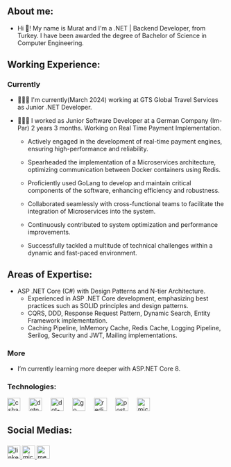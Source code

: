 ## About me:
- Hi 👋! My name is Murat and I'm a .NET | Backend Developer, from Turkey. I have been awarded the degree of Bachelor of Science in Computer Engineering.

## Working Experience:
### Currently
- 🧑🏻‍💻 I'm currently(March 2024) working at GTS Global Travel Services as Junior .NET Developer.
  
- 🧑🏻‍💻 I worked as Junior Software Developer at a German Company (Im-Par) 2 years 3 months. Working on Real Time Payment Implementation.
  - Actively engaged in the development of real-time payment engines, ensuring high-performance and reliability.

  - Spearheaded the implementation of a Microservices architecture, optimizing communication between Docker containers using Redis.

  - Proficiently used GoLang to develop and maintain critical components of the software, enhancing efficiency and robustness.

  - Collaborated seamlessly with cross-functional teams to facilitate the integration of Microservices into the system.

  - Continuously contributed to system optimization and performance improvements.

  - Successfully tackled a multitude of technical challenges within a dynamic and fast-paced environment. 
## Areas of Expertise:
- ASP .NET Core (C#) with Design Patterns and N-tier Architecture.
  - Experienced in ASP .NET Core development, emphasizing best practices
    such as SOLID principles and design patterns.
  - CQRS, DDD, Response Request Pattern, Dynamic Search, Entity Framework implementation.
  - Caching Pipeline, InMemory Cache, Redis Cache, Logging Pipeline, Serilog, Security and JWT, Mailing implementations.
### More
- I’m currently learning more deeper with ASP.NET Core 8.
### Technologies:
<div align="left">
   <img src="https://cdn.jsdelivr.net/gh/devicons/devicon/icons/csharp/csharp-original.svg" height="30" alt="csharp logo"  />
  <img width="12" /> 
  <img src="https://cdn.jsdelivr.net/gh/devicons/devicon/icons/dotnetcore/dotnetcore-original.svg" height="30" alt="dotnetcore logo"  />
  <img width="12" />
  <img src="https://cdn.jsdelivr.net/gh/devicons/devicon/icons/dot-net/dot-net-original.svg" height="30" alt="dot-net logo"  />
  <img width="12" />
  <img src="https://cdn.jsdelivr.net/gh/devicons/devicon/icons/go/go-original.svg" height="30" alt="go logo"  />
  <img width="12" />
  <img src="https://cdn.jsdelivr.net/gh/devicons/devicon/icons/redis/redis-original.svg" height="30" alt="redis logo"  />
  <img width="12" />
  <img src="https://cdn.jsdelivr.net/gh/devicons/devicon/icons/postgresql/postgresql-original.svg" height="30" alt="postgresql logo"  />
  <img width="12" />
  <img src="https://cdn.jsdelivr.net/gh/devicons/devicon/icons/microsoftsqlserver/microsoftsqlserver-plain.svg" height="30" alt="microsoftsqlserver logo"  />
</div>

###

<h2 align="left">Social Medias:</h2>

###

<div align="left">
  <a href="https://www.linkedin.com/in/muratsivil/" target="_blank">
    <img src="https://img.shields.io/static/v1?message=LinkedIn&logo=linkedin&label=&color=0077B5&logoColor=white&labelColor=&style=for-the-badge" height="30" alt="linkedin logo"  />
  </a>
  <a href="murat.sivil@outlook.com" target="_blank">
    <img src="https://img.shields.io/static/v1?message=Outlook&logo=microsoft-outlook&label=&color=0078D4&logoColor=white&labelColor=&style=for-the-badge" height="30" alt="microsoft-outlook logo"  />
  </a>
  <a href="https://medium.com/@muratsivil" target="_blank">
    <img src="https://img.shields.io/static/v1?message=Medium&logo=medium&label=&color=12100E&logoColor=white&labelColor=&style=for-the-badge" height="30" alt="medium logo"  />
  </a>
</div>
